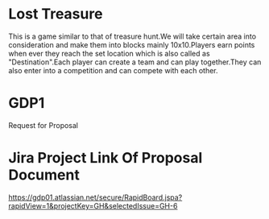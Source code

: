 # Lost Treasure
This is a game similar to that of  treasure hunt.We will take certain area into consideration and make them into blocks mainly 10x10.Players earn points when ever they reach the set location which is also called as "Destination".Each player can create a team and can play together.They can also enter into a competition and can compete with each other. 

# GDP1
Request for Proposal

# Jira Project Link Of Proposal Document
https://gdp01.atlassian.net/secure/RapidBoard.jspa?rapidView=1&projectKey=GH&selectedIssue=GH-6


